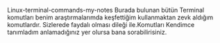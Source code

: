 Linux-terminal-commands-my-notes
Burada bulunan bütün Terminal komutları benim araştırmalarımda keşfettiğim kullanmaktan zevk aldığım komutlardır. Sizlerede faydalı olması dileği ile.Komutları Kendimce tanımladım anlamadığınız yer olursa bana sorabilirisiniz.